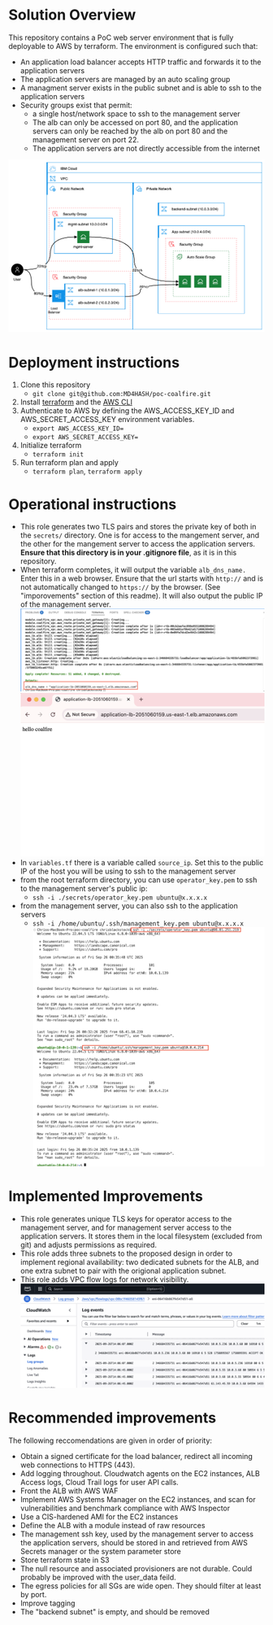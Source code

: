 # Solution Overview

This repository contains a PoC web server environment that is fully deployable to AWS by terraform.   The environment is configured such that:

- An application load balancer accepts HTTP traffic and forwards it to the application servers
- The application servers are managed by an auto scaling group
- A managment server exists in the public subnet and is able to ssh to the application servers
- Security groups exist that permit:
  - a single host/network space to ssh to the management server
  - The alb can only be accessed on port 80, and the application servers can only be reached by the alb on port 80 and the management server on port 22.  
  - The application servers are not directly accessible from the internet

![network-diagram](images/coalfire.drawio.png)

# Deployment instructions

1. Clone this repository
    - `git clone git@github.com:MD4HASH/poc-coalfire.git`
2. Install [terraform](https://developer.hashicorp.com/terraform/tutorials/aws-get-started/install-cli) and the [AWS CLI](https://docs.aws.amazon.com/cli/latest/userguide/getting-started-install.html)
3. Authenticate to AWS by defining the AWS_ACCESS_KEY_ID and AWS_SECRET_ACCESS_KEY environment variables.
    - `export AWS_ACCESS_KEY_ID=`
    - `export AWS_SECRET_ACCESS_KEY=`
4. Initialize terraform
    - `terraform init`
5. Run terraform plan and apply
    - `terraform plan`, `terraform apply`

# Operational instructions

- This role generates two TLS pairs and stores the private key of both in the `secrets/` directory.  One is for access to the mangement server, and the other for the mangement server to access the application servers.  **Ensure that this directory is in your .gitignore file**, as it is in this repository.
- When terraform completes, it will output the variable `alb_dns_name.` Enter this in a web browser.  Ensure that the url starts with `http://` and is not automatically changed to `https://` by the browser. (See "imporovements" section of this readme).  It will also output the public IP of the management server.
![alb-name](images/alb-name.png)
![web-server](images/webserver.png)
- In `variables.tf` there is a variable called `source_ip`.  Set this to the public IP of the host you will be using to ssh to the management server
- from the root terraform directory, you can use `operator_key.pem` to ssh to the management server's public ip:
  - `ssh -i ./secrets/operator_key.pem ubuntu@x.x.x.x`
- from the management server, you can also ssh to the application servers
  - `ssh -i /home/ubuntu/.ssh/management_key.pem ubuntu@x.x.x.x`
![ssh-access](images/ssh-access.png)

# Implemented Improvements

- This role generates unique TLS keys for operator access to the management server, and for management server access to the application servers.  It stores them in the local filesystem (excluded from git) and adjusts permissions as required.
- This role adds three subnets to the proposed design in order to implement regional availability: two dedicated subnets for the ALB, and one extra subnet to pair with the origional application subnet.
- This role adds VPC flow logs for network visibility.
![flow-logs](images/vpc-flowlogs.png)

# Recommended improvements

The following reccomendations are given in order of priority:

- Obtain a signed certificate for the load balancer, redirect all incoming web connections to HTTPS (443).
- Add logging throughout.  Cloudwatch agents on the EC2 instances, ALB Access logs, Cloud Trail logs for user API calls.
- Front the ALB with AWS WAF
- Implement AWS Systems Manager on the EC2 instances, and scan for vulnerabilities and benchmark compliance with AWS Inspector
- Use a CIS-hardened AMI for the EC2 instances
- Define the ALB with a module instead of raw resources
- The management ssh key, used by the management server to access the application servers, should be stored in and retrieved from AWS Secrets manager or the system parameter store
- Store terraform state in S3
- The null resource and associated provisioners are not durable.  Could probably be improved with the user_data feild.
- The egress policies for all SGs are wide open.  They should filter at least by port.
- Improve tagging
- The "backend subnet" is empty, and should be removed
